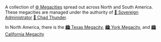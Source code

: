 A collection of [⚙ Megacities](⚙%20Megacities.md) spread out across North and South America. These megacities are managed under the authority of [👑 Sovereign Administrator](👑%20Sovereign%20Administrator.md) [👑 Chad Thunder](👑%20Chad%20Thunder.md).

In North America, there is the [🏙 Texas Megacity](🏙%20Texas%20Megacity.md), [🏙 York Megacity](🏙%20York%20Megacity.md), and [🏙 California Megacity](🏙%20California%20Megacity.md)